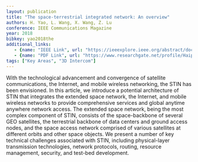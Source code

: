 ```yaml
---
layout: publication
title: "The space-terrestrial integrated network: An overview"
authors: H. Yao, L. Wang, X. Wang, Z. Lu 
conference: IEEE Communications Magazine
year: 2018
bibkey: yao2018the
additional_links:
   - {name: "IEEE Link", url: "https://ieeexplore.ieee.org/abstract/document/8338471"}
   - {name: "PDF Link", url: "https://www.researchgate.net/profile/Haipeng_Yao/publication/324565103_The_Space-Terrestrial_Integrated_Network_STIN_An_Overview/links/5ba4fb58299bf13e60434271/The-Space-Terrestrial-Integrated-Network-STIN-An-Overview.pdf"}
tags: ["Key Areas", "3D Intercom"]
---
```

With the technological advancement and convergence of satellite communications, the Internet, and mobile wireless networking, the STIN has been envisioned. In this article, we introduce a potential architecture of STIN that integrates the extended space network, the Internet, and mobile wireless networks to provide comprehensive services and global anytime anywhere network access. The extended space network, being the most complex component of STIN, consists of the space-backbone of several GEO satellites, the terrestrial backbone of data centers and ground access nodes, and the space access network comprised of various satellites at different orbits and other space objects. We present a number of key technical challenges associated with STIN, including physical-layer transmission technologies, network protocols, routing, resource management, security, and test-bed development.